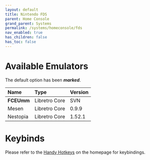 ```yaml
---
layout: default
title: Nintendo FDS
parent: Home Console
grand_parent: Systems
permalink: /systems/homeconsole/fds
nav_enabled: true
has_children: false
has_toc: false
---
```


# Available Emulators

The default option has been ***marked***.

| Name                   | Type             | Version           |
|:-----------------------|:-----------------|:------------------|
| **FCEUmm**             | Libretro Core    | SVN               |
| Mesen                  | Libretro Core    | 0.9.9             |
| Nestopia               | Libretro Core    | 1.52.1            |


# Keybinds 

Please refer to the [Handy Hotkeys](/#handy-hotkeys) on the homepage for keybindings.